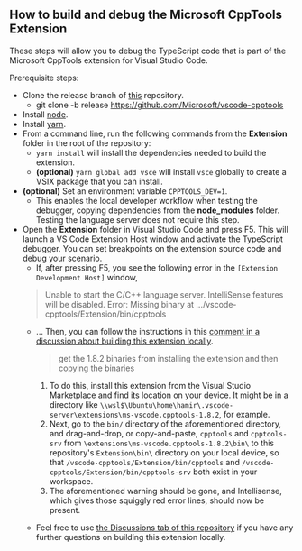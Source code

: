 ## How to build and debug the Microsoft CppTools Extension

These steps will allow you to debug the TypeScript code that is part of the Microsoft CppTools extension for Visual Studio Code.

Prerequisite steps:
  * Clone the release branch of [this](https://github.com/Microsoft/vscode-cpptools) repository.
      * git clone -b release https://github.com/Microsoft/vscode-cpptools
  * Install [node](https://nodejs.org).
  * Install [yarn](https://yarnpkg.com).
  * From a command line, run the following commands from the **Extension** folder in the root of the repository:
      * `yarn install` will install the dependencies needed to build the extension.
      * **(optional)** `yarn global add vsce` will install `vsce` globally to create a VSIX package that you can install.
  * **(optional)** Set an environment variable `CPPTOOLS_DEV=1`.
    * This enables the local developer workflow when testing the debugger, copying dependencies from the **node_modules** folder. Testing the language server does not require this step.
  * Open the **Extension** folder in Visual Studio Code and press F5. This will launch a VS Code Extension Host window and activate the TypeScript debugger. You can set breakpoints on the extension source code and debug your scenario.
      * If, after pressing F5, you see the following error in the `[Extension Development Host]` window,
      > Unable to start the C/C++ language server. IntelliSense features will be disabled. Error: Missing binary at .../vscode-cpptools/Extension/bin/cpptools
      * ... Then, you can follow the instructions in this [comment in a discussion about building this extension locally](https://github.com/microsoft/vscode-cpptools/discussions/8745#discussioncomment-2091563).
        > get the 1.8.2 binaries from installing the extension and then copying the binaries
        1. To do this, install this extension from the Visual Studio Marketplace and find its location on your device. It might be in a directory like `\\wsl$\Ubuntu\home\hamir\.vscode-server\extensions\ms-vscode.cpptools-1.8.2`, for example.
        2. Next, go to the `bin/` directory of the aforementioned directory, and drag-and-drop, or copy-and-paste, `cpptools` and `cpptools-srv` from `\extensions\ms-vscode.cpptools-1.8.2\bin\` to this repository's `Extension\bin\` directory on your local device, so that `/vscode-cpptools/Extension/bin/cpptools` and `/vscode-cpptools/Extension/bin/cpptools-srv` both exist in your workspace.
        3. The aforementioned warning should be gone, and Intellisense, which gives those squiggly red error lines, should now be present.

      * Feel free to use [the Discussions tab of this repository](https://github.com/microsoft/vscode-cpptools/discussions) if you have any further questions on building this extension locally.

